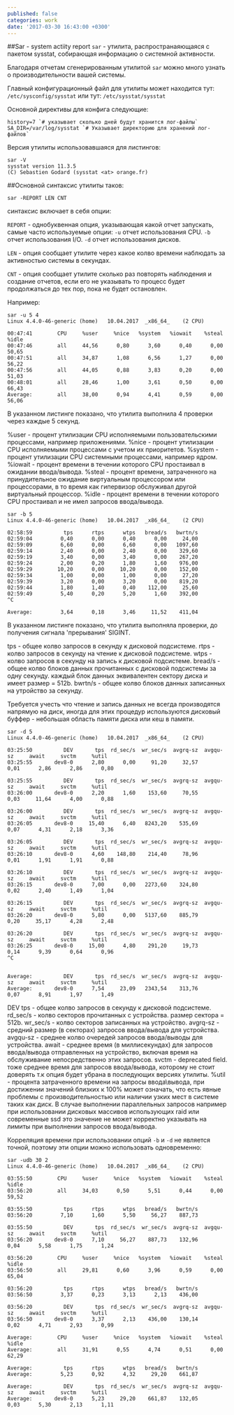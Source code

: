 ```yaml
---
published: false
categories: work
date: '2017-03-30 16:43:00 +0300'
---
```

##Sar - system actiity report
`sar` - утилита, распространаяющаяся с пакетом sysstat, собирающая информацию о системной активности.

Благодаря отчетам сгенерированным утилитой `sar` можно много узнать о производительности вашей системы.

Главный конфигурационный файл для утилиты может находится тут: `/etc/sysconfig/sysstat` или тут: `/etc/sysstat/sysstat`

Основной директивы для конфига следующие:

```
history=7 `# указывает сколько дней будут хранится лог-файлы`
SA_DIR=/var/log/sysstat `# Указывает директорию для хранений лог-файлов`
```

Версия утилиты использовавшаяся для листингов:

```
sar -V
sysstat version 11.3.5
(C) Sebastien Godard (sysstat <at> orange.fr)
```

##Основной синтаксис утилиты таков:

`sar -REPORT LEN CNT`

синтаксис включает в себя опции:

`REPORT` - однобуквенная опция, указывающая какой отчет запускать, самые часто используемые опции:
`-u` отчет использования CPU.
`-b` отчет использования I/O.
`-d` отчет использования дисков.

`LEN` - опция сообщает утилите через какое колво времени наблюдать за активностью системы в секундах.

`CNT` - опция сообщает утилите сколько раз повторять наблюдения и создание отчетов, если его не указывать то процесс будет продолжаться до тех пор, пока не будет остановлен.

Например:

```
sar -u 5 4
Linux 4.4.0-46-generic (home) 	10.04.2017 	_x86_64_	(2 CPU)

00:47:41        CPU     %user     %nice   %system   %iowait    %steal     %idle
00:47:46        all     44,56      0,80      3,60      0,40      0,00     50,65
00:47:51        all     34,87      1,08      6,56      1,27      0,00     56,22
00:47:56        all     44,05      0,88      3,83      0,20      0,00     51,03
00:48:01        all     28,46      1,00      3,61      0,50      0,00     66,43
Average:        all     38,00      0,94      4,41      0,59      0,00     56,06
```
В указанном листинге показано, что утилита выполнила 4 проверки через каждые 5 секунд.

%user - процент утилизации CPU исполняемыми пользовательскими процессами, например приложениями.
%nice - процент утилизации CPU исполняемыми процессами с учетом их приоритетов.
%system - процент утилизации CPU системными процессами, например ядром.
%iowait - процент времени в течении которого CPU простаивал в ожидании ввода/вывода.
%steal - процент времени, затраченного на принудительное ожидание виртуальным процессором или процессорами, в то время как гипервизор обслуживал другой виртуальный процессор.
%idle - процент времени в течении которого CPU простаивал и не имел запросов ввода/вывода.

```
sar -b 5
Linux 4.4.0-46-generic (home) 	10.04.2017 	_x86_64_	(2 CPU)

02:58:59          tps      rtps      wtps   bread/s   bwrtn/s
02:59:04         0,40      0,00      0,40      0,00     24,00
02:59:09         6,60      0,00      6,60      0,00   1097,60
02:59:14         2,40      0,00      2,40      0,00    329,60
02:59:19         3,40      0,00      3,40      0,00    267,20
02:59:24         2,00      0,20      1,80      1,60    976,00
02:59:29        10,20      0,00     10,20      0,00    152,00
02:59:34         1,00      0,00      1,00      0,00     27,20
02:59:39         3,20      0,00      3,20      0,00    819,20
02:59:44         1,80      1,40      0,40    112,00     25,60
02:59:49         5,40      0,20      5,20      1,60    392,00
^C

Average:         3,64      0,18      3,46     11,52    411,04
```
В указанном листинге показано, что утилита выполняла проверки, до получения сигнала 'прерывания' SIGINT.

tps - общее колво запросов в секунду к дисковой подсистеме.
rtps - колво запросов в секунду на чтение к дисковой подсистеме.
wtps - колво запросов в секунду на запись к дисковой подсистеме.
bread/s - общее колво блоков данных прочитанных с дисковой подсистемы за одну секунду. каждый блок данных эквивалентен сектору диска и имеет размер = 512b.
bwrtn/s - общее колво блоков данных записанных на утройство за секунду. 

Требуется учесть что чтение и запись данных не всегда производятся  напрямую на диск, иногда для этих процедур используются дисковый буффер - небольшая область памяти диска или кеш в памяти.

```
sar -d 5
Linux 4.4.0-46-generic (home) 	10.04.2017 	_x86_64_	(2 CPU)

03:25:50          DEV       tps  rd_sec/s  wr_sec/s  avgrq-sz  avgqu-sz     await     svctm     %util
03:25:55       dev8-0      2,80      0,00     91,20     32,57      0,01      2,86      2,86      0,80

03:25:55          DEV       tps  rd_sec/s  wr_sec/s  avgrq-sz  avgqu-sz     await     svctm     %util
03:26:00       dev8-0      2,20      1,60    153,60     70,55      0,03     11,64      4,00      0,88

03:26:00          DEV       tps  rd_sec/s  wr_sec/s  avgrq-sz  avgqu-sz     await     svctm     %util
03:26:05       dev8-0     15,40      6,40   8243,20    535,69      0,07      4,31      2,18      3,36

03:26:05          DEV       tps  rd_sec/s  wr_sec/s  avgrq-sz  avgqu-sz     await     svctm     %util
03:26:10       dev8-0      4,60    148,80    214,40     78,96      0,01      1,91      1,91      0,88

03:26:10          DEV       tps  rd_sec/s  wr_sec/s  avgrq-sz  avgqu-sz     await     svctm     %util
03:26:15       dev8-0      7,00      0,00   2273,60    324,80      0,02      2,40      1,49      1,04

03:26:15          DEV       tps  rd_sec/s  wr_sec/s  avgrq-sz  avgqu-sz     await     svctm     %util
03:26:20       dev8-0      5,80      0,00   5137,60    885,79      0,20     35,17      4,28      2,48

03:26:20          DEV       tps  rd_sec/s  wr_sec/s  avgrq-sz  avgqu-sz     await     svctm     %util
03:26:25       dev8-0     15,00      4,80    291,20     19,73      0,14      9,39      0,64      0,96
^C


Average:          DEV       tps  rd_sec/s  wr_sec/s  avgrq-sz  avgqu-sz     await     svctm     %util
Average:       dev8-0      7,54     23,09   2343,54    313,76      0,07      8,91      1,97      1,49
```

DEV
tps - общее колво запросов в секунду к дисковой подсистеме.
rd_sec/s - колво секторов прочитанных с устройства. размер сектора = 512b.
wr_sec/s - колво секторов записанных на устройство.
avgrq-sz - средний размер (в секторах) запросов ввода/вывода для устройства.
avgqu-sz - среднее колво очередей запросов ввода/выводы для устройства.
await - среднее время (в миллисекундах) для запросов ввода/вывода отправленных на устройство, включая время на обслуживание непосредственно этих запросов.
svctm - deprecated field. тоже среднее время для запросов ввода/вывода, которому не стоит доверять т.к опция будет убрана в последующих версиях утилиты.
%util - процента затраченного времени на запросы ввода\вывода, при достижении значений близких к 100% может означать, что есть явные проблемы с производительностью или наличии узких мест в системе таких как диск. В случае выполнении параллельных запросов например при использовании дисковых массивов использующих raid или современные ssd это значение не может корректно указывать на лимиты при выполнении запросов ввода/вывода.

Корреляция времени при использовании опций `-b` и `-d` не является точной, поэтому эти опции можно использовать одновременно:

```
sar -udb 30 2
Linux 4.4.0-46-generic (home) 	10.04.2017 	_x86_64_	(2 CPU)

03:55:50        CPU     %user     %nice   %system   %iowait    %steal     %idle
03:56:20        all     34,03      0,50      5,51      0,44      0,00     59,52

03:55:50          tps      rtps      wtps   bread/s   bwrtn/s
03:56:20         7,10      1,60      5,50     56,27    887,73

03:55:50          DEV       tps  rd_sec/s  wr_sec/s  avgrq-sz  avgqu-sz     await     svctm     %util
03:56:20       dev8-0      7,10     56,27    887,73    132,96      0,04      5,58      1,75      1,24

03:56:20        CPU     %user     %nice   %system   %iowait    %steal     %idle
03:56:50        all     29,81      0,60      3,96      0,59      0,00     65,04

03:56:20          tps      rtps      wtps   bread/s   bwrtn/s
03:56:50         3,37      0,23      3,13      2,13    436,00

03:56:20          DEV       tps  rd_sec/s  wr_sec/s  avgrq-sz  avgqu-sz     await     svctm     %util
03:56:50       dev8-0      3,37      2,13    436,00    130,14      0,02      4,71      2,93      0,99

Average:        CPU     %user     %nice   %system   %iowait    %steal     %idle
Average:        all     31,91      0,55      4,74      0,51      0,00     62,29

Average:          tps      rtps      wtps   bread/s   bwrtn/s
Average:         5,23      0,92      4,32     29,20    661,87

Average:          DEV       tps  rd_sec/s  wr_sec/s  avgrq-sz  avgqu-sz     await     svctm     %util
Average:       dev8-0      5,23     29,20    661,87    132,05      0,03      5,30      2,13      1,11
```